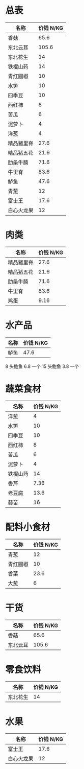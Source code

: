 # 总表

| 名称       | 价钱 N/KG |
| ---------- | --------- |
| 香菇       | 65.6      |
| 东北云耳   | 105.6     |
| 东北花生   | 14        |
| 铁棍山药   | 14        |
| 青红圆椒   | 10        |
| 水笋       | 10        |
| 四季豆     | 10        |
| 西红柿     | 8         |
| 苦瓜       | 6         |
| 泥萝卜     | 4         |
| 洋葱       | 4         |
| 精品猪里脊 | 27.6      |
| 精品猪五花 | 21.6      |
| 肋条牛腩   | 71.6      |
| 牛里脊     | 83.6      |
| 鲈鱼       | 47.6      |
| 青葱       | 12        |
| 富士王     | 17.6      |
| 白心火龙果 | 12        |

# 肉类

| 名称       | 价钱 N/KG |
| ---------- | --------- |
| 精品猪里脊 | 27.6      |
| 精品猪五花 | 21.6      |
| 肋条牛腩   | 71.6      |
| 牛里脊     | 83.6      |
| 鸡蛋       | 9.16      |

# 水产品

| 名称 | 价钱 N/KG |
| ---- | --------- |
| 鲈鱼 | 47.6      |

8 头鲍鱼 6.8 一个
15 头鲍鱼 3.8 一个

# 蔬菜食材

| 名称     | 价钱 N/KG |
| -------- | --------- |
| 洋葱     | 4         |
| 水笋     | 10        |
| 四季豆   | 10        |
| 西红柿   | 8         |
| 苦瓜     | 6         |
| 泥萝卜   | 4         |
| 铁棍山药 | 14        |
| 香芹     | 7.36      |
| 老豆腐   | 13.6      |
| 蒜苗     | 16        |

# 配料小食材

| 名称     | 价钱 N/KG |
| -------- | --------- |
| 青葱     | 12        |
| 青红圆椒 | 10        |
| 香菜     | 23.6      |
| 大葱     | 6         |

# 干货

| 名称     | 价钱 N/KG |
| -------- | --------- |
| 香菇     | 65.6      |
| 东北云耳 | 105.6     |

# 零食饮料

| 名称     | 价钱 N/KG |
| -------- | --------- |
| 东北花生 | 14        |

# 水果

| 名称       | 价钱 N/KG |
| ---------- | --------- |
| 富士王     | 17.6      |
| 白心火龙果 | 12        |